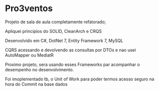 # Pro3ventos


Projeto de sala de aula completamente refatorado;

Apliquei principios do SOLID, CleanArch e CRQS

Desenvolvido em C#, DotNet 7, Entity Framework 7, MySQL

CQRS acessando e devolvendo as consultas por DTOs e nao usei AutoMapper ou MediatR

Proximo projeto, sera usando esses Frameworks par acompanhar o desempenho no desenvolvimento.

Foi imoplementado tb, o Unit of Work para poder termos acesso seguro na hora do Commit na base dados
